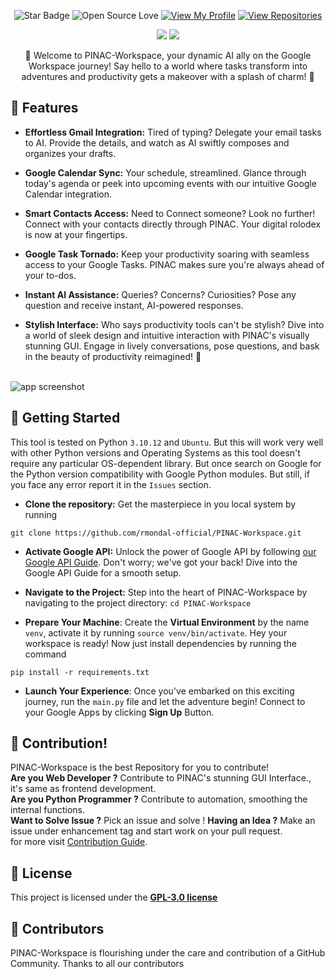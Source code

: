 <img src="https://github.com/rmondal-official/PINAC-Workspace/blob/main/img/readme_header.png" alt="">
<div align="middle">
  
![Star Badge](https://img.shields.io/static/v1?label=%F0%9F%8C%9F&message=If%20Useful&style=style=flat&color=BC4E99)
![Open Source Love](https://badges.frapsoft.com/os/v1/open-source.svg?v=103)
[![View My Profile](https://img.shields.io/badge/View-My_Profile-green?logo=GitHub)](https://github.com/rmondal-official)
[![View Repositories](https://img.shields.io/badge/View-My_Repositories-blue?logo=GitHub)](https://github.com/rmondal-official?tab=repositories)

[![](https://forthebadge.com/images/badges/built-with-love.svg)](https://forthebadge.com)
[![](https://forthebadge.com/images/badges/made-with-python.svg)](https://forthebadge.com)

🚀 Welcome to PINAC-Workspace, your dynamic AI ally on the Google Workspace journey! Say hello to a world where tasks transform into adventures and productivity gets a makeover with a splash of charm! 🌟

</div>

## 🌟 Features

- **Effortless Gmail Integration:** Tired of typing? Delegate your email tasks to AI. Provide the details, and watch as AI swiftly composes and organizes your drafts.
  
- **Google Calendar Sync:** Your schedule, streamlined. Glance through today's agenda or peek into upcoming events with our intuitive Google Calendar integration.
  
- **Smart Contacts Access:** Need to Connect someone? Look no further! Connect with your contacts directly through PINAC. Your digital rolodex is now at your fingertips.
  
- **Google Task Tornado:** Keep your productivity soaring with seamless access to your Google Tasks. PINAC makes sure you're always ahead of your to-dos.
  
- **Instant AI Assistance:** Queries? Concerns? Curiosities? Pose any question and receive instant, AI-powered responses.
  
- **Stylish Interface:** Who says productivity tools can't be stylish? Dive into a world of sleek design and intuitive interaction with PINAC's visually stunning GUI. Engage in lively conversations, pose questions, and bask in the beauty of productivity reimagined! 🎨
<br>
<img src="https://github.com/rmondal-official/PINAC-Workspace/blob/main/img/app_screenshot.jpg" alt="app screenshot">

## 🚀 Getting Started

This tool is tested on Python `3.10.12` and `Ubuntu`. But this will work very well with other Python versions and Operating Systems as this tool doesn't require any particular OS-dependent library. But once search on Google for the Python version compatibility with Google Python modules. But still, if you face any error report it in the `Issues` section.

- **Clone the repository:** Get the masterpiece in you local system by running
```
git clone https://github.com/rmondal-official/PINAC-Workspace.git
```

- **Activate Google API:** Unlock the power of Google API by following <a href="https://github.com/rmondal-official/PINAC-Workspace/blob/main/Google%20API%20Guide.md">our Google API Guide</a>. Don't worry; we've got your back! Dive into the Google API Guide for a smooth setup.

- **Navigate to the Project:** Step into the heart of PINAC-Workspace by navigating to the project directory: `cd PINAC-Workspace`

- **Prepare Your Machine**: Create the **Virtual Environment** by the name `venv`, activate it by running `source venv/bin/activate`. Hey your workspace is ready! Now just install dependencies by running the command 
```
pip install -r requirements.txt
```

- **Launch Your Experience**: Once you've embarked on this exciting journey, run the `main.py` file and let the adventure begin! Connect to your Google Apps by clicking **Sign Up** Button.


## 🎉 Contribution!

PINAC-Workspace is the best Repository for you to contribute!  
**Are you Web Developer ?** Contribute to PINAC's stunning GUI Interface., it's same as frontend development.    
**Are you Python Programmer ?** Contribute to automation, smoothing the internal functions.  
**Want to Solve Issue ?** Pick an issue and solve !
**Having an Idea ?** Make an issue under enhancement tag and start work on your pull request.  
for more visit <a href="https://github.com/rmondal-official/PINAK/blob/main/CONTRIBUTING.md">Contribution Guide</a>.

## 📄 License

This project is licensed under the <a href="https://github.com/rmondal-official/PINAC-Workspace/blob/1f50228e5033a7901e3b39b67d4da80d58bef0f7/LICENSE">**GPL-3.0 license**</a>

## 🤖 Contributors
PINAC-Workspace is flourishing under the care and contribution of a GitHub Community. Thanks to all our contributors
